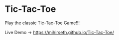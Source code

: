 # Tic-Tac-Toe

Play the classic Tic-Tac-Toe Game!!!

Live Demo -> https://mihirseth.github.io/Tic-Tac-Toe/
